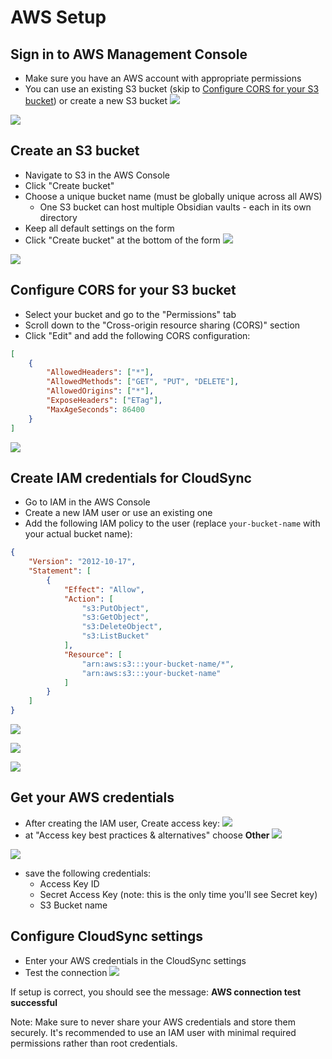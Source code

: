 # AWS Setup

## Sign in to AWS Management Console
   - Make sure you have an AWS account with appropriate permissions
   - You can use an existing S3 bucket (skip to [Configure CORS for your S3 bucket](#configure-cors-for-your-s3-bucket)) or create a new S3 bucket
![](img/AWS01.png)

![](img/AWS02.png)
## Create an S3 bucket
   - Navigate to S3 in the AWS Console
   - Click "Create bucket"
   - Choose a unique bucket name (must be globally unique across all AWS)
	   - One S3 bucket can host multiple Obsidian vaults - each in its own directory
   - Keep all default settings on the form
   - Click "Create bucket" at the bottom of the form
![](img/AWS03.png)

![](img/AWS04.png)
## Configure CORS for your S3 bucket
   - Select your bucket and go to the "Permissions" tab
   - Scroll down to the "Cross-origin resource sharing (CORS)" section
   - Click "Edit" and add the following CORS configuration:
```json
[
    {
        "AllowedHeaders": ["*"],
        "AllowedMethods": ["GET", "PUT", "DELETE"],
        "AllowedOrigins": ["*"],
        "ExposeHeaders": ["ETag"],
        "MaxAgeSeconds": 86400
    }
]
```
![](img/AWS05.png)

## Create IAM credentials for CloudSync
   - Go to IAM in the AWS Console
   - Create a new IAM user or use an existing one
   - Add the following IAM policy to the user (replace `your-bucket-name` with your actual bucket name):
```json
{
    "Version": "2012-10-17",
    "Statement": [
        {
            "Effect": "Allow",
            "Action": [
                "s3:PutObject",
                "s3:GetObject",
                "s3:DeleteObject",
                "s3:ListBucket"
            ],
            "Resource": [
                "arn:aws:s3:::your-bucket-name/*",
                "arn:aws:s3:::your-bucket-name"
            ]
        }
    ]
}
```
![](img/AWS06.png)

![](img/AWS07.png)

![](img/AWS08.png)
## Get your AWS credentials
   - After creating the IAM user, Create access key:
![](img/AWS09.png)
   - at "Access key best practices & alternatives" choose **Other**
![](img/AWS10.png)

![](img/AWS11.png)

   - save the following credentials:
     - Access Key ID
     - Secret Access Key (note: this is the only time you'll see Secret key)
     - S3 Bucket name

## Configure CloudSync settings
   - Enter your AWS credentials in the CloudSync settings
   - Test the connection
![](img/AWS12.png)

If setup is correct, you should see the message: **AWS connection test successful**

Note: Make sure to never share your AWS credentials and store them securely. It's recommended to use an IAM user with minimal required permissions rather than root credentials.
